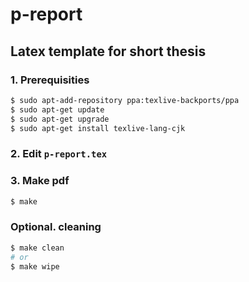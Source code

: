 # p-report
Latex template for short thesis
---

### 1. Prerequisities

```bash
$ sudo apt-add-repository ppa:texlive-backports/ppa
$ sudo apt-get update
$ sudo apt-get upgrade
$ sudo apt-get install texlive-lang-cjk
```

### 2. Edit `p-report.tex`

### 3. Make pdf

```bash
$ make
```

### Optional. cleaning

```bash
$ make clean
# or
$ make wipe
```
